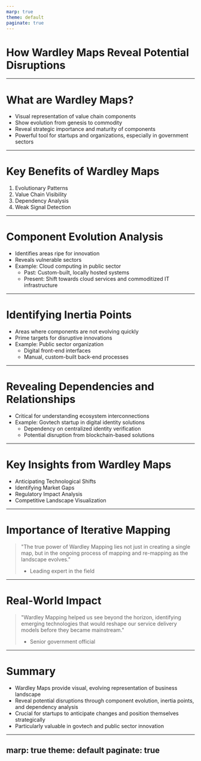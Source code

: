 ```yaml
---
marp: true
theme: default
paginate: true
---
```


# How Wardley Maps Reveal Potential Disruptions

---

# What are Wardley Maps?

- Visual representation of value chain components
- Show evolution from genesis to commodity
- Reveal strategic importance and maturity of components
- Powerful tool for startups and organizations, especially in government sectors

---

# Key Benefits of Wardley Maps

1. Evolutionary Patterns
2. Value Chain Visibility
3. Dependency Analysis
4. Weak Signal Detection

---

# Component Evolution Analysis

- Identifies areas ripe for innovation
- Reveals vulnerable sectors
- Example: Cloud computing in public sector
  - Past: Custom-built, locally hosted systems
  - Present: Shift towards cloud services and commoditized IT infrastructure

---

# Identifying Inertia Points

- Areas where components are not evolving quickly
- Prime targets for disruptive innovations
- Example: Public sector organization
  - Digital front-end interfaces
  - Manual, custom-built back-end processes

---

# Revealing Dependencies and Relationships

- Critical for understanding ecosystem interconnections
- Example: Govtech startup in digital identity solutions
  - Dependency on centralized identity verification
  - Potential disruption from blockchain-based solutions

---

# Key Insights from Wardley Maps

- Anticipating Technological Shifts
- Identifying Market Gaps
- Regulatory Impact Analysis
- Competitive Landscape Visualization

---

# Importance of Iterative Mapping

> "The true power of Wardley Mapping lies not just in creating a single map, but in the ongoing process of mapping and re-mapping as the landscape evolves."
> - Leading expert in the field

---

# Real-World Impact

> "Wardley Mapping helped us see beyond the horizon, identifying emerging technologies that would reshape our service delivery models before they became mainstream."
> - Senior government official

---

# Summary

- Wardley Maps provide visual, evolving representation of business landscape
- Reveal potential disruptions through component evolution, inertia points, and dependency analysis
- Crucial for startups to anticipate changes and position themselves strategically
- Particularly valuable in govtech and public sector innovation

---
marp: true
theme: default
paginate: true
---